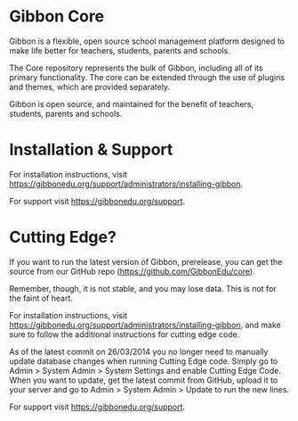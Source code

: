 Gibbon Core
===========
Gibbon is a flexible, open source school management platform designed to make life better for teachers, students, parents and schools.

The Core repository represents the bulk of Gibbon, including all of its primary functionality. The core can be extended through the use of plugins and themes, which are provided separately.

Gibbon is open source, and maintained for the benefit of teachers, students, parents and schools.


Installation & Support
======================
For installation instructions, visit https://gibbonedu.org/support/administrators/installing-gibbon.

For support visit https://gibbonedu.org/support.


Cutting Edge?
==============
If you want to run the latest version of Gibbon, prerelease, you can get the source from our GitHub repo (https://github.com/GibbonEdu/core).

Remember, though, it is not stable, and you may lose data. This is not for the faint of heart.

For installation instructions, visit https://gibbonedu.org/support/administrators/installing-gibbon, and make sure to follow the additional instructions for cutting edge code.

As of the latest commit on 26/03/2014 you no longer need to manually update database changes when running Cutting Edge code. Simply go to Admin > System Admin > System Settings and enable Cutting Edge Code. When you want to update, get the latest commit from GitHub, upload it to your server and go to Admin > System Admin > Update to run the new lines. 

For support visit https://gibbonedu.org/support.
